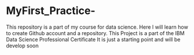 # MyFirst_Practice-
This repository is a part of my course for data science. Here I will learn how to create Github account and a repository. 
This Project is a part of the IBM Data Science Professional Certificate
It is just a starting point and will be develop soon
